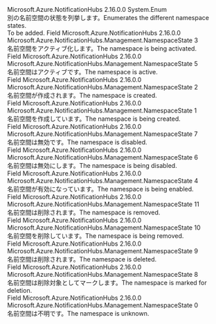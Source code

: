 <Type Name="NamespaceState" FullName="Microsoft.Azure.NotificationHubs.Management.NamespaceState">
  <TypeSignature Language="C#" Value="public enum NamespaceState" />
  <TypeSignature Language="ILAsm" Value=".class public auto ansi sealed NamespaceState extends System.Enum" />
  <TypeSignature Language="DocId" Value="T:Microsoft.Azure.NotificationHubs.Management.NamespaceState" />
  <TypeSignature Language="VB.NET" Value="Public Enum NamespaceState" />
  <TypeSignature Language="F#" Value="type NamespaceState = " />
  <AssemblyInfo>
    <AssemblyName>Microsoft.Azure.NotificationHubs</AssemblyName>
    <AssemblyVersion>2.16.0.0</AssemblyVersion>
  </AssemblyInfo>
  <Base>
    <BaseTypeName>System.Enum</BaseTypeName>
  </Base>
  <Docs>
    <summary><span data-ttu-id="b8e51-101">別の名前空間の状態を列挙します。</span><span class="sxs-lookup"><span data-stu-id="b8e51-101">Enumerates the different namespace states.</span></span></summary>
    <remarks>To be added.</remarks>
  </Docs>
  <Members>
    <Member MemberName="Activating">
      <MemberSignature Language="C#" Value="Activating" />
      <MemberSignature Language="ILAsm" Value=".field public static literal valuetype Microsoft.Azure.NotificationHubs.Management.NamespaceState Activating = int32(3)" />
      <MemberSignature Language="DocId" Value="F:Microsoft.Azure.NotificationHubs.Management.NamespaceState.Activating" />
      <MemberSignature Language="VB.NET" Value="Activating" />
      <MemberSignature Language="F#" Value="Activating = 3" Usage="Microsoft.Azure.NotificationHubs.Management.NamespaceState.Activating" />
      <MemberType>Field</MemberType>
      <AssemblyInfo>
        <AssemblyName>Microsoft.Azure.NotificationHubs</AssemblyName>
        <AssemblyVersion>2.16.0.0</AssemblyVersion>
      </AssemblyInfo>
      <ReturnValue>
        <ReturnType>Microsoft.Azure.NotificationHubs.Management.NamespaceState</ReturnType>
      </ReturnValue>
      <MemberValue>3</MemberValue>
      <Docs>
        <summary><span data-ttu-id="b8e51-102">名前空間をアクティブ化します。</span><span class="sxs-lookup"><span data-stu-id="b8e51-102">The namespace is being activated.</span></span></summary>
      </Docs>
    </Member>
    <Member MemberName="Active">
      <MemberSignature Language="C#" Value="Active" />
      <MemberSignature Language="ILAsm" Value=".field public static literal valuetype Microsoft.Azure.NotificationHubs.Management.NamespaceState Active = int32(5)" />
      <MemberSignature Language="DocId" Value="F:Microsoft.Azure.NotificationHubs.Management.NamespaceState.Active" />
      <MemberSignature Language="VB.NET" Value="Active" />
      <MemberSignature Language="F#" Value="Active = 5" Usage="Microsoft.Azure.NotificationHubs.Management.NamespaceState.Active" />
      <MemberType>Field</MemberType>
      <AssemblyInfo>
        <AssemblyName>Microsoft.Azure.NotificationHubs</AssemblyName>
        <AssemblyVersion>2.16.0.0</AssemblyVersion>
      </AssemblyInfo>
      <ReturnValue>
        <ReturnType>Microsoft.Azure.NotificationHubs.Management.NamespaceState</ReturnType>
      </ReturnValue>
      <MemberValue>5</MemberValue>
      <Docs>
        <summary><span data-ttu-id="b8e51-103">名前空間はアクティブです。</span><span class="sxs-lookup"><span data-stu-id="b8e51-103">The namespace is active.</span></span></summary>
      </Docs>
    </Member>
    <Member MemberName="Created">
      <MemberSignature Language="C#" Value="Created" />
      <MemberSignature Language="ILAsm" Value=".field public static literal valuetype Microsoft.Azure.NotificationHubs.Management.NamespaceState Created = int32(2)" />
      <MemberSignature Language="DocId" Value="F:Microsoft.Azure.NotificationHubs.Management.NamespaceState.Created" />
      <MemberSignature Language="VB.NET" Value="Created" />
      <MemberSignature Language="F#" Value="Created = 2" Usage="Microsoft.Azure.NotificationHubs.Management.NamespaceState.Created" />
      <MemberType>Field</MemberType>
      <AssemblyInfo>
        <AssemblyName>Microsoft.Azure.NotificationHubs</AssemblyName>
        <AssemblyVersion>2.16.0.0</AssemblyVersion>
      </AssemblyInfo>
      <ReturnValue>
        <ReturnType>Microsoft.Azure.NotificationHubs.Management.NamespaceState</ReturnType>
      </ReturnValue>
      <MemberValue>2</MemberValue>
      <Docs>
        <summary><span data-ttu-id="b8e51-104">名前空間が作成されます。</span><span class="sxs-lookup"><span data-stu-id="b8e51-104">The namespace is created.</span></span></summary>
      </Docs>
    </Member>
    <Member MemberName="Creating">
      <MemberSignature Language="C#" Value="Creating" />
      <MemberSignature Language="ILAsm" Value=".field public static literal valuetype Microsoft.Azure.NotificationHubs.Management.NamespaceState Creating = int32(1)" />
      <MemberSignature Language="DocId" Value="F:Microsoft.Azure.NotificationHubs.Management.NamespaceState.Creating" />
      <MemberSignature Language="VB.NET" Value="Creating" />
      <MemberSignature Language="F#" Value="Creating = 1" Usage="Microsoft.Azure.NotificationHubs.Management.NamespaceState.Creating" />
      <MemberType>Field</MemberType>
      <AssemblyInfo>
        <AssemblyName>Microsoft.Azure.NotificationHubs</AssemblyName>
        <AssemblyVersion>2.16.0.0</AssemblyVersion>
      </AssemblyInfo>
      <ReturnValue>
        <ReturnType>Microsoft.Azure.NotificationHubs.Management.NamespaceState</ReturnType>
      </ReturnValue>
      <MemberValue>1</MemberValue>
      <Docs>
        <summary><span data-ttu-id="b8e51-105">名前空間を作成しています。</span><span class="sxs-lookup"><span data-stu-id="b8e51-105">The namespace is being created.</span></span></summary>
      </Docs>
    </Member>
    <Member MemberName="Disabled">
      <MemberSignature Language="C#" Value="Disabled" />
      <MemberSignature Language="ILAsm" Value=".field public static literal valuetype Microsoft.Azure.NotificationHubs.Management.NamespaceState Disabled = int32(7)" />
      <MemberSignature Language="DocId" Value="F:Microsoft.Azure.NotificationHubs.Management.NamespaceState.Disabled" />
      <MemberSignature Language="VB.NET" Value="Disabled" />
      <MemberSignature Language="F#" Value="Disabled = 7" Usage="Microsoft.Azure.NotificationHubs.Management.NamespaceState.Disabled" />
      <MemberType>Field</MemberType>
      <AssemblyInfo>
        <AssemblyName>Microsoft.Azure.NotificationHubs</AssemblyName>
        <AssemblyVersion>2.16.0.0</AssemblyVersion>
      </AssemblyInfo>
      <ReturnValue>
        <ReturnType>Microsoft.Azure.NotificationHubs.Management.NamespaceState</ReturnType>
      </ReturnValue>
      <MemberValue>7</MemberValue>
      <Docs>
        <summary><span data-ttu-id="b8e51-106">名前空間は無効です。</span><span class="sxs-lookup"><span data-stu-id="b8e51-106">The namespace is disabled.</span></span></summary>
      </Docs>
    </Member>
    <Member MemberName="Disabling">
      <MemberSignature Language="C#" Value="Disabling" />
      <MemberSignature Language="ILAsm" Value=".field public static literal valuetype Microsoft.Azure.NotificationHubs.Management.NamespaceState Disabling = int32(6)" />
      <MemberSignature Language="DocId" Value="F:Microsoft.Azure.NotificationHubs.Management.NamespaceState.Disabling" />
      <MemberSignature Language="VB.NET" Value="Disabling" />
      <MemberSignature Language="F#" Value="Disabling = 6" Usage="Microsoft.Azure.NotificationHubs.Management.NamespaceState.Disabling" />
      <MemberType>Field</MemberType>
      <AssemblyInfo>
        <AssemblyName>Microsoft.Azure.NotificationHubs</AssemblyName>
        <AssemblyVersion>2.16.0.0</AssemblyVersion>
      </AssemblyInfo>
      <ReturnValue>
        <ReturnType>Microsoft.Azure.NotificationHubs.Management.NamespaceState</ReturnType>
      </ReturnValue>
      <MemberValue>6</MemberValue>
      <Docs>
        <summary><span data-ttu-id="b8e51-107">名前空間は無効にします。</span><span class="sxs-lookup"><span data-stu-id="b8e51-107">The namespace is being disabled.</span></span></summary>
      </Docs>
    </Member>
    <Member MemberName="Enabling">
      <MemberSignature Language="C#" Value="Enabling" />
      <MemberSignature Language="ILAsm" Value=".field public static literal valuetype Microsoft.Azure.NotificationHubs.Management.NamespaceState Enabling = int32(4)" />
      <MemberSignature Language="DocId" Value="F:Microsoft.Azure.NotificationHubs.Management.NamespaceState.Enabling" />
      <MemberSignature Language="VB.NET" Value="Enabling" />
      <MemberSignature Language="F#" Value="Enabling = 4" Usage="Microsoft.Azure.NotificationHubs.Management.NamespaceState.Enabling" />
      <MemberType>Field</MemberType>
      <AssemblyInfo>
        <AssemblyName>Microsoft.Azure.NotificationHubs</AssemblyName>
        <AssemblyVersion>2.16.0.0</AssemblyVersion>
      </AssemblyInfo>
      <ReturnValue>
        <ReturnType>Microsoft.Azure.NotificationHubs.Management.NamespaceState</ReturnType>
      </ReturnValue>
      <MemberValue>4</MemberValue>
      <Docs>
        <summary><span data-ttu-id="b8e51-108">名前空間が有効になっています。</span><span class="sxs-lookup"><span data-stu-id="b8e51-108">The namespace is being enabled.</span></span></summary>
      </Docs>
    </Member>
    <Member MemberName="Removed">
      <MemberSignature Language="C#" Value="Removed" />
      <MemberSignature Language="ILAsm" Value=".field public static literal valuetype Microsoft.Azure.NotificationHubs.Management.NamespaceState Removed = int32(11)" />
      <MemberSignature Language="DocId" Value="F:Microsoft.Azure.NotificationHubs.Management.NamespaceState.Removed" />
      <MemberSignature Language="VB.NET" Value="Removed" />
      <MemberSignature Language="F#" Value="Removed = 11" Usage="Microsoft.Azure.NotificationHubs.Management.NamespaceState.Removed" />
      <MemberType>Field</MemberType>
      <AssemblyInfo>
        <AssemblyName>Microsoft.Azure.NotificationHubs</AssemblyName>
        <AssemblyVersion>2.16.0.0</AssemblyVersion>
      </AssemblyInfo>
      <ReturnValue>
        <ReturnType>Microsoft.Azure.NotificationHubs.Management.NamespaceState</ReturnType>
      </ReturnValue>
      <MemberValue>11</MemberValue>
      <Docs>
        <summary><span data-ttu-id="b8e51-109">名前空間は削除されます。</span><span class="sxs-lookup"><span data-stu-id="b8e51-109">The namespace is removed.</span></span></summary>
      </Docs>
    </Member>
    <Member MemberName="Removing">
      <MemberSignature Language="C#" Value="Removing" />
      <MemberSignature Language="ILAsm" Value=".field public static literal valuetype Microsoft.Azure.NotificationHubs.Management.NamespaceState Removing = int32(10)" />
      <MemberSignature Language="DocId" Value="F:Microsoft.Azure.NotificationHubs.Management.NamespaceState.Removing" />
      <MemberSignature Language="VB.NET" Value="Removing" />
      <MemberSignature Language="F#" Value="Removing = 10" Usage="Microsoft.Azure.NotificationHubs.Management.NamespaceState.Removing" />
      <MemberType>Field</MemberType>
      <AssemblyInfo>
        <AssemblyName>Microsoft.Azure.NotificationHubs</AssemblyName>
        <AssemblyVersion>2.16.0.0</AssemblyVersion>
      </AssemblyInfo>
      <ReturnValue>
        <ReturnType>Microsoft.Azure.NotificationHubs.Management.NamespaceState</ReturnType>
      </ReturnValue>
      <MemberValue>10</MemberValue>
      <Docs>
        <summary><span data-ttu-id="b8e51-110">名前空間を削除しています。</span><span class="sxs-lookup"><span data-stu-id="b8e51-110">The namespace is being removed.</span></span></summary>
      </Docs>
    </Member>
    <Member MemberName="SoftDeleted">
      <MemberSignature Language="C#" Value="SoftDeleted" />
      <MemberSignature Language="ILAsm" Value=".field public static literal valuetype Microsoft.Azure.NotificationHubs.Management.NamespaceState SoftDeleted = int32(9)" />
      <MemberSignature Language="DocId" Value="F:Microsoft.Azure.NotificationHubs.Management.NamespaceState.SoftDeleted" />
      <MemberSignature Language="VB.NET" Value="SoftDeleted" />
      <MemberSignature Language="F#" Value="SoftDeleted = 9" Usage="Microsoft.Azure.NotificationHubs.Management.NamespaceState.SoftDeleted" />
      <MemberType>Field</MemberType>
      <AssemblyInfo>
        <AssemblyName>Microsoft.Azure.NotificationHubs</AssemblyName>
        <AssemblyVersion>2.16.0.0</AssemblyVersion>
      </AssemblyInfo>
      <ReturnValue>
        <ReturnType>Microsoft.Azure.NotificationHubs.Management.NamespaceState</ReturnType>
      </ReturnValue>
      <MemberValue>9</MemberValue>
      <Docs>
        <summary><span data-ttu-id="b8e51-111">名前空間は削除されます。</span><span class="sxs-lookup"><span data-stu-id="b8e51-111">The namespace is deleted.</span></span></summary>
      </Docs>
    </Member>
    <Member MemberName="SoftDeleting">
      <MemberSignature Language="C#" Value="SoftDeleting" />
      <MemberSignature Language="ILAsm" Value=".field public static literal valuetype Microsoft.Azure.NotificationHubs.Management.NamespaceState SoftDeleting = int32(8)" />
      <MemberSignature Language="DocId" Value="F:Microsoft.Azure.NotificationHubs.Management.NamespaceState.SoftDeleting" />
      <MemberSignature Language="VB.NET" Value="SoftDeleting" />
      <MemberSignature Language="F#" Value="SoftDeleting = 8" Usage="Microsoft.Azure.NotificationHubs.Management.NamespaceState.SoftDeleting" />
      <MemberType>Field</MemberType>
      <AssemblyInfo>
        <AssemblyName>Microsoft.Azure.NotificationHubs</AssemblyName>
        <AssemblyVersion>2.16.0.0</AssemblyVersion>
      </AssemblyInfo>
      <ReturnValue>
        <ReturnType>Microsoft.Azure.NotificationHubs.Management.NamespaceState</ReturnType>
      </ReturnValue>
      <MemberValue>8</MemberValue>
      <Docs>
        <summary><span data-ttu-id="b8e51-112">名前空間は削除対象としてマークします。</span><span class="sxs-lookup"><span data-stu-id="b8e51-112">The namespace is marked for deletion.</span></span></summary>
      </Docs>
    </Member>
    <Member MemberName="Unknown">
      <MemberSignature Language="C#" Value="Unknown" />
      <MemberSignature Language="ILAsm" Value=".field public static literal valuetype Microsoft.Azure.NotificationHubs.Management.NamespaceState Unknown = int32(0)" />
      <MemberSignature Language="DocId" Value="F:Microsoft.Azure.NotificationHubs.Management.NamespaceState.Unknown" />
      <MemberSignature Language="VB.NET" Value="Unknown" />
      <MemberSignature Language="F#" Value="Unknown = 0" Usage="Microsoft.Azure.NotificationHubs.Management.NamespaceState.Unknown" />
      <MemberType>Field</MemberType>
      <AssemblyInfo>
        <AssemblyName>Microsoft.Azure.NotificationHubs</AssemblyName>
        <AssemblyVersion>2.16.0.0</AssemblyVersion>
      </AssemblyInfo>
      <ReturnValue>
        <ReturnType>Microsoft.Azure.NotificationHubs.Management.NamespaceState</ReturnType>
      </ReturnValue>
      <MemberValue>0</MemberValue>
      <Docs>
        <summary><span data-ttu-id="b8e51-113">名前空間は不明です。</span><span class="sxs-lookup"><span data-stu-id="b8e51-113">The namespace is unknown.</span></span></summary>
      </Docs>
    </Member>
  </Members>
</Type>